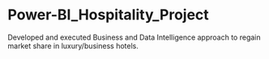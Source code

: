 # Power-BI_Hospitality_Project
Developed and executed Business and Data Intelligence approach to regain market share in luxury/business hotels.

